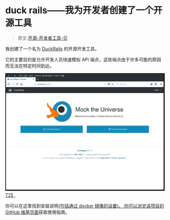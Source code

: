 # duck rails——我为开发者创建了一个开源工具

> 原文:[开源-开发者工具-贝](https://dev.to/iridakos/duckrails---opensource-tool-for-developers-bei)

我创建了一个名为 [DuckRails](https://github.com/iridakos/duckrails) 的开源开发工具。

它的主要目的是允许开发人员快速模拟 API 端点，这些端点由于许多可能的原因而无法在特定时间到达。

[![DuckRails home page](img/5e65420ed7be07ca19797e8bd89aacae.png)T2】](https://res.cloudinary.com/practicaldev/image/fetch/s--deOR-Wqz--/c_limit%2Cf_auto%2Cfl_progressive%2Cq_auto%2Cw_880/https://github.com/iridakos/duckrails/blob/master/documentation/readme/resources/duckrails-home-page.png%3Fraw%3Dtrue)

你可以在这里找到安装说明[(包括通过 docker 镜像的设置)。
你可以浏览该项目的](https://github.com/iridakos/duckrails/wiki/Setting-up-the-application) [GitHub 维基页面](https://github.com/iridakos/duckrails/wiki)获取使用指南。
